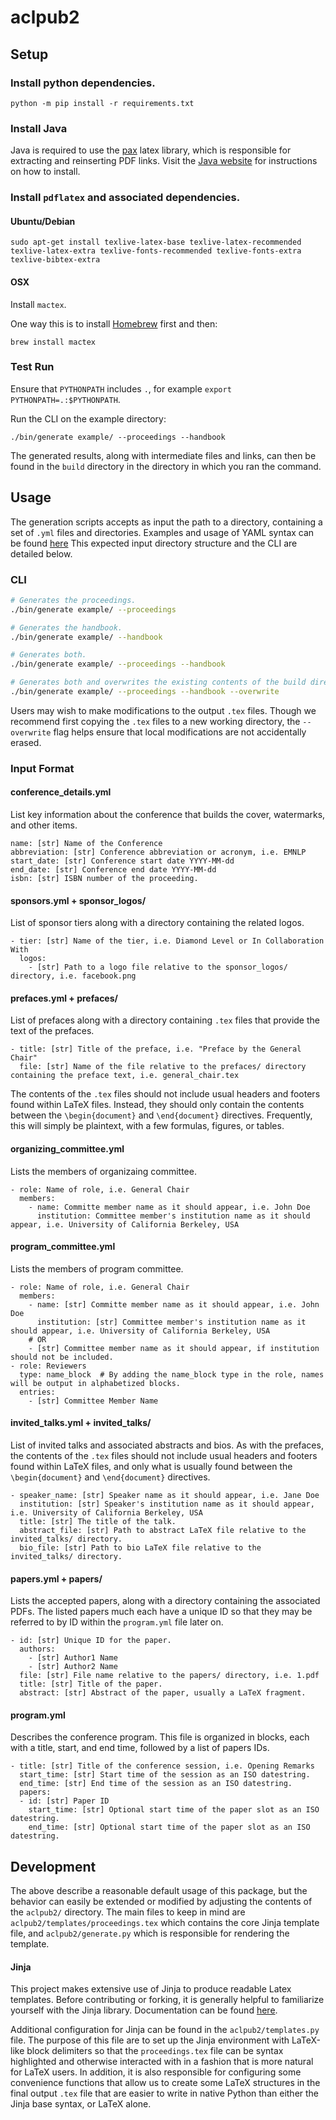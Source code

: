 # aclpub2

## Setup

### Install python dependencies.

```
python -m pip install -r requirements.txt
```

### Install Java

Java is required to use the [pax](https://ctan.org/pkg/pax?lang=en) latex library,
which is responsible for extracting and reinserting PDF links.
Visit the [Java website](https://www.java.com/) for instructions on how to install.

### Install `pdflatex` and associated dependencies.

#### Ubuntu/Debian

```
sudo apt-get install texlive-latex-base texlive-latex-recommended texlive-latex-extra texlive-fonts-recommended texlive-fonts-extra texlive-bibtex-extra
```

#### OSX

Install `mactex`.

One way this is to install [Homebrew](https://brew.sh) first and then:

```
brew install mactex
```

### Test Run

Ensure that `PYTHONPATH` includes `.`, for example `export PYTHONPATH=.:$PYTHONPATH`.

Run the CLI on the example directory:

```
./bin/generate example/ --proceedings --handbook
```

The generated results, along with intermediate files and links, can then be found in
the `build` directory in the directory in which you ran the command.

## Usage

The generation scripts accepts as input the path to a directory, containing a set of `.yml` files and directories.
Examples and usage of YAML syntax can be found [here](https://www.w3schools.io/file/yaml-arrays/)
This expected input directory structure and the CLI are detailed below.

### CLI

```bash
# Generates the proceedings.
./bin/generate example/ --proceedings

# Generates the handbook.
./bin/generate example/ --handbook

# Generates both.
./bin/generate example/ --proceedings --handbook

# Generates both and overwrites the existing contents of the build directory.
./bin/generate example/ --proceedings --handbook --overwrite
```

Users may wish to make modifications to the output `.tex` files.
Though we recommend first copying the `.tex` files to a new working directory,
the `--overwrite` flag helps ensure that local modifications are not accidentally erased.

### Input Format

#### conference_details.yml

List key information about the conference that builds the cover, watermarks, and other items.

```
name: [str] Name of the Conference
abbreviation: [str] Conference abbreviation or acronym, i.e. EMNLP
start_date: [str] Conference start date YYYY-MM-dd
end_date: [str] Conference end date YYYY-MM-dd
isbn: [str] ISBN number of the proceeding.
```

#### sponsors.yml + sponsor_logos/

List of sponsor tiers along with a directory containing the related logos.

```
- tier: [str] Name of the tier, i.e. Diamond Level or In Collaboration With
  logos:
    - [str] Path to a logo file relative to the sponsor_logos/ directory, i.e. facebook.png
```

#### prefaces.yml + prefaces/

List of prefaces along with a directory containing `.tex` files that provide the text of the prefaces.

```
- title: [str] Title of the preface, i.e. "Preface by the General Chair"
  file: [str] Name of the file relative to the prefaces/ directory containing the preface text, i.e. general_chair.tex
```

The contents of the `.tex` files should not include usual headers and footers found within LaTeX files.
Instead, they should only contain the contents between the `\begin{document}` and `\end{document}` directives.
Frequently, this will simply be plaintext, with a few formulas, figures, or tables.

#### organizing_committee.yml

Lists the members of organizaing committee.

```
- role: Name of role, i.e. General Chair
  members:
    - name: Committe member name as it should appear, i.e. John Doe
      institution: Committee member's institution name as it should appear, i.e. University of California Berkeley, USA
```

#### program_committee.yml

Lists the members of program committee.

```
- role: Name of role, i.e. General Chair
  members:
    - name: [str] Committe member name as it should appear, i.e. John Doe
      institution: [str] Committee member's institution name as it should appear, i.e. University of California Berkeley, USA
    # OR
    - [str] Committee member name as it should appear, if institution should not be included.
- role: Reviewers
  type: name_block  # By adding the name_block type in the role, names will be output in alphabetized blocks.
  entries:
    - [str] Committee Member Name
```

#### invited_talks.yml + invited_talks/

List of invited talks and associated abstracts and bios.
As with the prefaces, the contents of the `.tex` files should not include usual headers and footers found within LaTeX files,
and only what is usually found between the `\begin{document}` and `\end{document}` directives.

```
- speaker_name: [str] Speaker name as it should appear, i.e. Jane Doe
  institution: [str] Speaker's institution name as it should appear, i.e. University of California Berkeley, USA
  title: [str] The title of the talk.
  abstract_file: [str] Path to abstract LaTeX file relative to the invited_talks/ directory.
  bio_file: [str] Path to bio LaTeX file relative to the invited_talks/ directory.
```

#### papers.yml + papers/

Lists the accepted papers, along with a directory containing the associated PDFs.
The listed papers much each have a unique ID so that they may be referred to by ID within the `program.yml` file later on.

```
- id: [str] Unique ID for the paper.
  authors:
    - [str] Author1 Name
    - [str] Author2 Name
  file: [str] File name relative to the papers/ directory, i.e. 1.pdf
  title: [str] Title of the paper.
  abstract: [str] Abstract of the paper, usually a LaTeX fragment.
```

#### program.yml

Describes the conference program.
This file is organized in blocks, each with a title, start, and end time, followed by a list of papers IDs.

```
- title: [str] Title of the conference session, i.e. Opening Remarks
  start_time: [str] Start time of the session as an ISO datestring.
  end_time: [str] End time of the session as an ISO datestring.
  papers:
  - id: [str] Paper ID
    start_time: [str] Optional start time of the paper slot as an ISO datestring.
    end_time: [str] Optional start time of the paper slot as an ISO datestring.
```

## Development

The above describe a reasonable default usage of this package, but the behavior can easily be extended or modified by adjusting the contents of the `aclpub2/` directory.
The main files to keep in mind are `aclpub2/templates/proceedings.tex` which contains the core Jinja template file, and `aclpub2/generate.py` which is responsible for rendering the template.

#### Jinja

This project makes extensive use of Jinja to produce readable Latex templates.
Before contributing or forking, it is generally helpful to familiarize yourself with
the Jinja library. Documentation can be found [here](https://jinja.palletsprojects.com/en/2.11.x/templates/https://jinja.palletsprojects.com/en/2.11.x/templates/).

Additional configuration for Jinja can be found in the `aclpub2/templates.py` file.
The purpose of this file are to set up the Jinja environment with LaTeX-like block delimiters so that the `proceedings.tex` file can be syntax highlighted and otherwise interacted with in a fashion that is more natural for LaTeX users.
In addition, it is also responsible for configuring some convenience functions that allow us to create some LaTeX structures in the final output `.tex` file that are easier to write in native Python than either the Jinja base syntax, or LaTeX alone.
